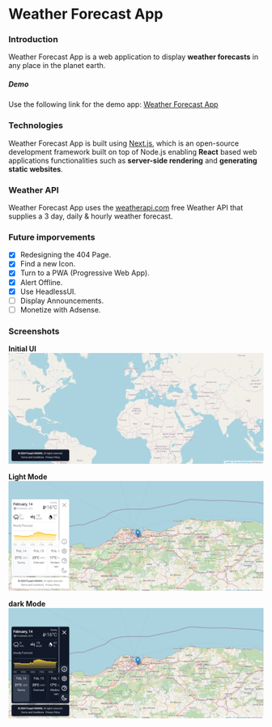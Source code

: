 # Weather Forecast App

### Introduction

Weather Forecast App is a web application to display **weather forecasts** in any place in the planet earth.

##### Demo

Use the following link for the demo app: [Weather Forecast App](https://weather-forecast-app-fouad-hanani.vercel.app/)

### Technologies

Weather Forecast App is built using [Next.js](https://nextjs.org/), which is an open-source development framework built on top of Node.js enabling **React** based web applications functionalities such as **server-side rendering** and **generating static websites**.

### Weather API

Weather Forecast App uses the [weatherapi.com](https://weatherapi.com/) free Weather API that supplies a 3 day, daily & hourly weather forecast.

### Future imporvements

- [x] Redesigning the 404 Page.
- [x] Find a new Icon.
- [x] Turn to a PWA (Progressive Web App).
- [x] Alert Offline.
- [x] Use HeadlessUI.
- [ ] Display Announcements.
- [ ] Monetize with Adsense.

### Screenshots

**Initial UI**
![Initial UI](README/initial.png)

**Light Mode**
![Light Mode](README/light%20mode.png)

**dark Mode**
![dark Mode](README/dark%20mode.png)
